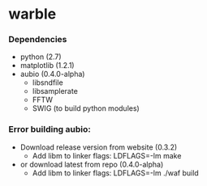 warble
======

### Dependencies ###

* python (2.7)
* matplotlib (1.2.1)
* aubio (0.4.0-alpha)
  * libsndfile
  * libsamplerate
  * FFTW
  * SWIG (to build python modules)

### Error building aubio: ###
* Download release version from website (0.3.2)
  * Add libm to linker flags: LDFLAGS=-lm make 
* or download latest from repo (0.4.0-alpha)
  * Add libm to linker flags: LDFLAGS=-lm ./waf build

